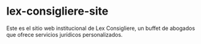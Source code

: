 # lex-consigliere-site
Este es el sitio web institucional de Lex Consigliere, un buffet de abogados que ofrece servicios jurídicos personalizados.
